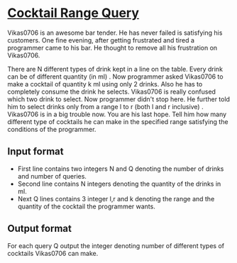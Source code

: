 # [Cocktail Range Query][link]

Vikas0706 is an awesome bar tender. He has never failed is satisfying his customers. One fine evening, after getting frustrated and tired a programmer came to his bar. He thought to remove all his frustration on Vikas0706.

There are N different types of drink kept in a line on the table. Every drink can be of different quantity (in ml) . Now programmer asked Vikas0706 to make a cocktail of quantity k ml using only 2 drinks. Also he has to completely consume the drink he selects. Vikas0706 is really confused which two drink to select. Now programmer didn't stop here. He further told him to select drinks only from a range l to r (both l and r inclusive) . Vikas0706 is in a big trouble now. You are his last hope. Tell him how many different type of cocktails he can make in the specified range satisfying the conditions of the programmer.

## Input format

- First line contains two integers N and Q denoting the number of drinks and number of queries.
- Second line contains N integers denoting the quantity of the drinks in ml.
- Next Q lines contains 3 integer l,r and k denoting the range and the quantity of the cocktail the programmer wants.

## Output format

For each query Q output the integer denoting number of different types of cocktails Vikas0706 can make.

[link]: https://www.hackerearth.com/practice/algorithms/searching/binary-search/practice-problems/algorithm/trial/
